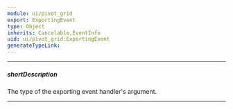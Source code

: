 ```yaml
---
module: ui/pivot_grid
export: ExportingEvent
type: Object
inherits: Cancelable,EventInfo
uid: ui/pivot_grid:ExportingEvent
generateTypeLink: 
---
```

---
##### shortDescription
The type of the exporting event handler's argument.

---
<!-- Description goes here -->